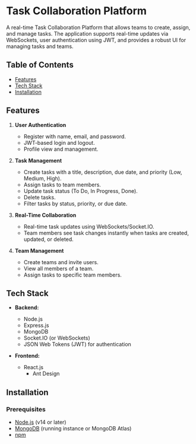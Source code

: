 

# Task Collaboration Platform

A real-time Task Collaboration Platform that allows teams to create, assign, and manage tasks. The application supports real-time updates via WebSockets, user authentication using JWT, and provides a robust UI for managing tasks and teams.

## Table of Contents

- [Features](#features)
- [Tech Stack](#tech-stack)
- [Installation](#installation)


## Features

1. **User Authentication**
   - Register with name, email, and password.
   - JWT-based login and logout.
   - Profile view and management.

2. **Task Management**
   - Create tasks with a title, description, due date, and priority (Low, Medium, High).
   - Assign tasks to team members.
   - Update task status (To Do, In Progress, Done).
   - Delete tasks.
   - Filter tasks by status, priority, or due date.

3. **Real-Time Collaboration**
   - Real-time task updates using WebSockets/Socket.IO.
   - Team members see task changes instantly when tasks are created, updated, or deleted.

4. **Team Management**
   - Create teams and invite users.
   - View all members of a team.
   - Assign tasks to specific team members.

## Tech Stack

- **Backend:**
  - Node.js
  - Express.js
  - MongoDB
  - Socket.IO (or WebSockets)
  - JSON Web Tokens (JWT) for authentication

- **Frontend:**
  - React.js
    - Ant Design


## Installation

### Prerequisites

- [Node.js](https://nodejs.org/) (v14 or later)
- [MongoDB](https://www.mongodb.com/) (running instance or MongoDB Atlas)
- [npm](https://www.npmjs.com/) 
